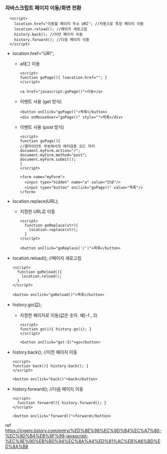### 자바스크립트 페이지 이동/화면 전환

      <script>
        location.href="이동할 페이지 주소 URI"; //자동으로 특정 페이지 이동
        location.reload(); //페이지 새로고침
        history.back(); //이전 페이지 이동
        history.forward(); //다음 페이지 이동
      </script>

- location.href="URI"; 
  - a태그 이용
  
        <script>
        function goPage(){ loacation.href=""; }
        </script>

        <a href="javascript:goPage()">이동</a>

  - 이벤트 사용 (get 방식)

        <button onClick="goPage()">목록</button>
        <div onMouseOver="goPage()" style="">목록</div>

  - 이벤트 사용 (post 방식)

        <script>
        function goPage(){
        //클라이언트 부분에서의 에러검증 코드 자리
        document.myForm.action="/";
        document.myForm.method="post";
        document.myForm.submit();
        }
        </script>

        <form name="myForm">
          <input type="hidden" name="a" value="안녕"/>
          <input type="button" onclick="goPage()" value="목록"/>
        </form>

- location.replace(URL);
  - 지정한 URL로 이동

        <script>
          function goReplace(str){
            location.replace(str);
          }
        </script>

        <button onClick="goReplace('/')">목록</button>

- location.reload(); //페이지 새로고침

      <script>
        function goReload(){
          location.reload();
        }
      </script>

      <button onclick="goReload()">목록</button>

- history.go(값);
  - 지정한 페이지로 이동(값은 숫자. 예)-1 , 2)

        <script>
        function go(i){ history.go(i); }
        </script>

        <button onClick="go(-3)">go</button>

- history.back(); //이전 페이지 이동

      <script>
      function back(){ history.back(); }
      </script>

      <button onclick="back()">back</button>

- history.forward(); //다음 페이지 이동

      <script>
        function forward(){ history.forward(); }
      </script>

      <button onclick="forward()">forward</button>
      
      
ref https://ingeni.tistory.com/entry/%ED%8E%98%EC%9D%B4%EC%A7%80-%EC%9D%B4%EB%8F%99-javascript-%EC%9E%90%EB%B0%94%EC%8A%A4%ED%81%AC%EB%A6%BD%ED%8A%B8
